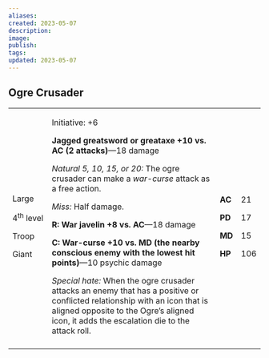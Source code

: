 ```yaml
---
aliases: 
created: 2023-05-07
description: 
image: 
publish: 
tags: 
updated: 2023-05-07
---
```


## Ogre Crusader

<table>
<colgroup>
<col style="width: 16%" />
<col style="width: 71%" />
<col style="width: 5%" />
<col style="width: 6%" />
</colgroup>
<tbody>
<tr class="odd">
<td><p>Large</p>
<p>4<sup>th</sup> level</p>
<p>Troop</p>
<p>Giant</p></td>
<td><p>Initiative: +6</p>
<p><strong>Jagged greatsword or greataxe +10 vs. AC (2
attacks)</strong>—18 damage</p>
<p><em>Natural 5, 10, 15, or 20:</em> The ogre crusader can make a
<em>war-curse</em> attack as a free action.</p>
<p><em>Miss:</em> Half damage.</p>
<p><strong>R: War javelin +8 vs. AC</strong>—18 damage</p>
<p><strong>C: War-curse +10 vs. MD (the nearby conscious enemy with the
lowest hit points)</strong>—10 psychic damage</p>
<p><em>Special hate:</em> When the ogre crusader attacks an enemy that
has a positive or conflicted relationship with an icon that is aligned
opposite to the Ogre’s aligned icon, it adds the escalation die to the
attack roll.</p></td>
<td><p><strong>AC</strong></p>
<p><strong>PD</strong></p>
<p><strong>MD</strong></p>
<p><strong>HP</strong></p></td>
<td><p>21</p>
<p>17</p>
<p>15</p>
<p>106</p></td>
</tr>
<tr class="even">
<td></td>
<td></td>
<td></td>
<td></td>
</tr>
</tbody>
</table>

